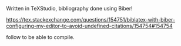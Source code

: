 Written in TeXStudio, bibliography done using Biber!

https://tex.stackexchange.com/questions/154751/biblatex-with-biber-configuring-my-editor-to-avoid-undefined-citations/154754#154754 

follow to be able to compile.